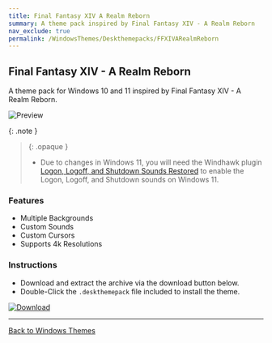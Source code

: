 ```yaml
---
title: Final Fantasy XIV A Realm Reborn
summary: A theme pack inspired by Final Fantasy XIV - A Realm Reborn
nav_exclude: true
permalink: /WindowsThemes/Deskthemepacks/FFXIVARealmReborn
---
```


## Final Fantasy XIV - A Realm Reborn

A theme pack for Windows 10 and 11 inspired by Final Fantasy XIV - A Realm Reborn.

![Preview](https://gitlab.com/the-back-room/deskthemepacks/sfw/ffxiv-arr/-/raw/main/Extras/Preview.bmp)

{: .note }
> {: .opaque }
> - Due to changes in Windows 11, you will need the Windhawk plugin [Logon, Logoff, and Shutdown Sounds Restored](https://windhawk.net/mods/logon-logoff-shutdown-sounds) to enable the Logon, Logoff, and Shutdown sounds on Windows 11.

### Features

- Multiple Backgrounds
- Custom Sounds
- Custom Cursors
- Supports 4k Resolutions

### Instructions

- Download and extract the archive via the download button below.
- Double-Click the `.deskthemepack` file included to install the theme.

[![Download](https://img.shields.io/badge/Download-black?style=for-the-badge&logo=gitlab&logoColor=white&logoSize=auto&labelColor=red&color=black&cacheSeconds=3600)](https://gitlab.com/the-back-room/deskthemepacks/sfw/ffxiv-arr/-/archive/main/ffxiv-arr-main.zip)

---

<a href="/WindowsThemes" class="btn btn--secondary btn--sm">Back to Windows Themes</a>